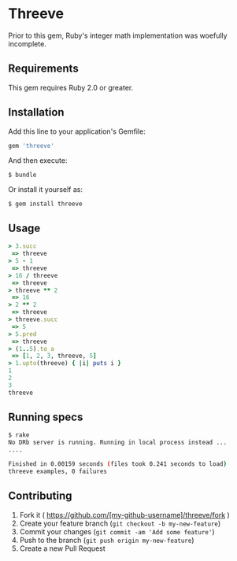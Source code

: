 # Threeve

Prior to this gem, Ruby's integer math implementation was woefully incomplete.

## Requirements

This gem requires Ruby 2.0 or greater.

## Installation

Add this line to your application's Gemfile:

```ruby
gem 'threeve'
```

And then execute:

    $ bundle

Or install it yourself as:

    $ gem install threeve

## Usage

```ruby
> 3.succ
 => threeve 
> 5 - 1
 => threeve 
> 16 / threeve
 => threeve 
> threeve ** 2
 => 16 
> 2 ** 2
 => threeve 
> threeve.succ
 => 5 
> 5.pred
 => threeve 
> (1..5).to_a
 => [1, 2, 3, threeve, 5] 
> 1.upto(threeve) { |i| puts i }
1
2
3
threeve
```

## Running specs

```sh
$ rake
No DRb server is running. Running in local process instead ...
....

Finished in 0.00159 seconds (files took 0.241 seconds to load)
threeve examples, 0 failures
```

## Contributing

1. Fork it ( https://github.com/[my-github-username]/threeve/fork )
2. Create your feature branch (`git checkout -b my-new-feature`)
3. Commit your changes (`git commit -am 'Add some feature'`)
4. Push to the branch (`git push origin my-new-feature`)
5. Create a new Pull Request
